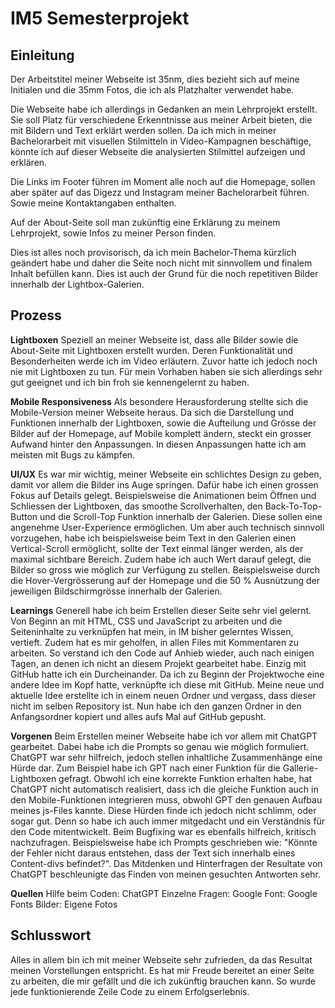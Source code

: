 # IM5 Semesterprojekt

## Einleitung

Der Arbeitstitel meiner Webseite ist 35nm, dies bezieht sich auf meine Initialen und die 35mm Fotos, die ich als Platzhalter verwendet habe. 

Die Webseite habe ich allerdings in Gedanken an mein Lehrprojekt erstellt. Sie soll Platz für verschiedene Erkenntnisse aus meiner Arbeit bieten, die mit Bildern und Text erklärt werden sollen. Da ich mich in meiner Bachelorarbeit mit visuellen Stilmitteln in Video-Kampagnen beschäftige, könnte ich auf dieser Webseite die analysierten Stilmittel aufzeigen und erklären.

Die Links im Footer führen im Moment alle noch auf die Homepage, sollen aber später auf das Digezz und Instagram meiner Bachelorarbeit führen. Sowie meine Kontaktangaben enthalten.

Auf der About-Seite soll man zukünftig eine Erklärung zu meinem Lehrprojekt, sowie Infos zu meiner Person finden.

Dies ist alles noch provisorisch, da ich mein Bachelor-Thema kürzlich geändert habe und daher die Seite noch nicht mit sinnvollem und finalem Inhalt befüllen kann. Dies ist auch der Grund für die noch repetitiven Bilder innerhalb der Lightbox-Galerien.

## Prozess

**Lightboxen**
Speziell an meiner Webseite ist, dass alle Bilder sowie die About-Seite mit Lightboxen erstellt wurden. Deren Funktionalität und Besonderheiten werde ich im Video erläutern.
Zuvor hatte ich jedoch noch nie mit Lightboxen zu tun. Für mein Vorhaben haben sie sich allerdings sehr gut geeignet und ich bin froh sie kennengelernt zu haben. 

**Mobile Responsiveness**
Als besondere Herausforderung stellte sich die Mobile-Version meiner Webseite heraus. Da sich die Darstellung und Funktionen innerhalb der Lightboxen, sowie die Aufteilung und Grösse der Bilder auf der Homepage, auf Mobile komplett ändern, steckt ein grosser Aufwand hinter den Anpassungen. In diesen Anpassungen hatte ich am meisten mit Bugs zu kämpfen. 

**UI/UX**
Es war mir wichtig, meiner Webseite ein schlichtes Design zu geben, damit vor allem die Bilder ins Auge springen. Dafür habe ich einen grossen Fokus auf Details gelegt. Beispielsweise die Animationen beim Öffnen und Schliessen der Lightboxen, das smoothe Scrollverhalten, den Back-To-Top-Button und die Scroll-Top Funktion innerhalb der Galerien. Diese sollen eine angenehme User-Experience ermöglichen.
Um aber auch technisch sinnvoll vorzugehen, habe ich beispielsweise beim Text in den Galerien einen Vertical-Scroll ermöglicht, sollte der Text einmal länger werden, als der maximal sichtbare Bereich. Zudem habe ich auch Wert darauf gelegt, die Bilder so gross wie möglich zur Verfügung zu stellen. Beispielsweise durch die Hover-Vergrösserung auf der Homepage und die 50 % Ausnützung der jeweiligen Bildschirmgrösse innerhalb der Galerien.

**Learnings**
Generell habe ich beim Erstellen dieser Seite sehr viel gelernt. Von Beginn an mit HTML, CSS und JavaScript zu arbeiten und die Seiteninhalte zu verknüpfen hat mein, in IM bisher gelerntes Wissen, vertieft. Zudem hat es mir geholfen, in allen Files mit Kommentaren zu arbeiten. So verstand ich den Code auf Anhieb wieder, auch nach einigen Tagen, an denen ich nicht an diesem Projekt gearbeitet habe. Einzig mit GitHub hatte ich ein Durcheinander. Da ich zu Beginn der Projektwoche eine andere Idee im Kopf hatte, verknüpfte ich diese mit GitHub. Meine neue und aktuelle Idee erstellte ich in einem neuen Ordner und vergass, dass dieser nicht im selben Repository ist. Nun habe ich den ganzen Ordner in den Anfangsordner kopiert und alles aufs Mal auf GitHub gepusht.

**Vorgenen**
Beim Erstellen meiner Webseite habe ich vor allem mit ChatGPT gearbeitet. Dabei habe ich die Prompts so genau wie möglich formuliert. ChatGPT war sehr hilfreich, jedoch stellen inhaltliche Zusammenhänge eine Hürde dar. Zum Beispiel habe ich GPT nach einer Funktion für die Gallerie-Lightboxen gefragt. Obwohl ich eine korrekte Funktion erhalten habe, hat ChatGPT nicht automatisch realisiert, dass ich die gleiche Funktion auch in den Mobile-Funktionen integrieren muss, obwohl GPT den genauen Aufbau meines js-Files kannte. Diese Hürden finde ich jedoch nicht schlimm, oder sogar gut. Denn so habe ich auch immer mitgedacht und ein Verständnis für den Code mitentwickelt. Beim Bugfixing war es ebenfalls hilfreich, kritisch nachzufragen. Beispielsweise habe ich Prompts geschrieben wie: "Könnte der Fehler nicht daraus entstehen, dass der Text sich innerhalb eines Content-divs befindet?". Das Mitdenken und Hinterfragen der Resultate von ChatGPT beschleunigte das Finden von meinen gesuchten Antworten sehr.

**Quellen**
Hilfe beim Coden: ChatGPT
Einzelne Fragen: Google 
Font: Google Fonts
Bilder: Eigene Fotos

## Schlusswort

Alles in allem bin ich mit meiner Webseite sehr zufrieden, da das Resultat meinen Vorstellungen entspricht. Es hat mir Freude bereitet an einer Seite zu arbeiten, die mir gefällt und die ich zukünftig brauchen kann. So wurde jede funktionierende Zeile Code zu einem Erfolgserlebnis.